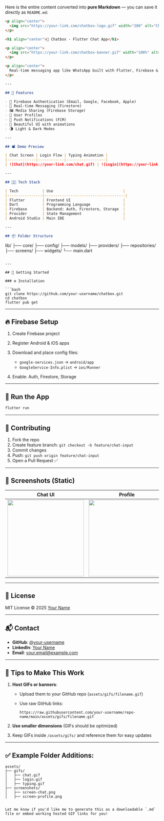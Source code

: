 Here is the entire content converted into **pure Markdown** — you can save it directly as `README.md`:

```markdown
<p align="center">
  <img src="https://your-link.com/chatbox-logo.gif" width="200" alt="Chatbox Logo Animation" />
</p>

<h1 align="center">💬 Chatbox - Flutter Chat App</h1>

<p align="center">
  <img src="https://your-link.com/chatbox-banner.gif" width="100%" alt="Chatbox Banner" />
</p>

<p align="center">
  Real-time messaging app like WhatsApp built with Flutter, Firebase & 💙.
</p>

---

## 🚀 Features

- 🔐 Firebase Authentication (Email, Google, Facebook, Apple)
- 💬 Real-time Messaging (Firestore)
- 🖼️ Media Sharing (Firebase Storage)
- 👥 User Profiles
- 🔔 Push Notifications (FCM)
- 📱 Beautiful UI with animations
- 🌗 Light & Dark Modes

---

## 📽 Demo Preview

| Chat Screen | Login Flow | Typing Animation |
|-------------|------------|------------------|
| ![Chat](https://your-link.com/chat.gif) | ![Login](https://your-link.com/login.gif) | ![Typing](https://your-link.com/typing.gif) |

---

## 🧑‍💻 Tech Stack

| Tech           | Use                                |
|----------------|-------------------------------------|
| Flutter        | Frontend UI                        |
| Dart           | Programming Language               |
| Firebase       | Backend: Auth, Firestore, Storage  |
| Provider       | State Management                   |
| Android Studio | Main IDE                           |

---

## 📦 Folder Structure

```

lib/
├── core/
├── config/
├── models/
├── providers/
├── repositories/
├── screens/
├── widgets/
└── main.dart

````

---

## 🔧 Getting Started

### ⚙️ Installation

```bash
git clone https://github.com/your-username/chatbox.git
cd chatbox
flutter pub get
````

---

## 🔥 Firebase Setup

1. Create Firebase project
2. Register Android & iOS apps
3. Download and place config files:

   * `google-services.json` → `android/app`
   * `GoogleService-Info.plist` → `ios/Runner`
4. Enable: Auth, Firestore, Storage

---

## 🧪 Run the App

```bash
flutter run
```

---

## 🙌 Contributing

1. Fork the repo
2. Create feature branch: `git checkout -b feature/chat-input`
3. Commit changes
4. Push: `git push origin feature/chat-input`
5. Open a Pull Request ✅

---

## 🎨 Screenshots (Static)

| Chat UI                                                        | Profile                                                           | Settings                                                           |
| -------------------------------------------------------------- | ----------------------------------------------------------------- | ------------------------------------------------------------------ |
| <img src="https://your-link.com/screen-chat.png" width="250"/> | <img src="https://your-link.com/screen-profile.png" width="250"/> | <img src="https://your-link.com/screen-settings.png" width="250"/> |

---

## 📄 License

MIT License © 2025 [Your Name](https://github.com/your-username)

---

## 📬 Contact

* **GitHub**: [@your-username](https://github.com/your-username)
* **LinkedIn**: [Your Name](https://linkedin.com/in/your-name)
* **Email**: [your.email@example.com](mailto:your.email@example.com)

---

## 📝 Tips to Make This Work

1. **Host GIFs or banners**:

   * Upload them to your GitHub repo (`assets/gifs/filename.gif`)
   * Use raw GitHub links:

     ```
     https://raw.githubusercontent.com/your-username/repo-name/main/assets/gifs/filename.gif
     ```

2. **Use smaller dimensions** (GIFs should be optimized)

3. Keep GIFs inside `/assets/gifs/` and reference them for easy updates

---

## ✅ Example Folder Additions:

```
assets/
├── gifs/
│   ├── chat.gif
│   ├── login.gif
│   ├── typing.gif
├── screenshots/
│   ├── screen-chat.png
│   ├── screen-profile.png
```

```

Let me know if you'd like me to generate this as a downloadable `.md` file or embed working hosted GIF links for you!
```

